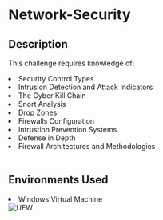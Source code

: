 # Network-Security
<h2>Description</h2>
<p>This challenge requires knowledge of:
<li>Security Control Types</li>
<li>Intrusion Detection and Attack Indicators</li>
<li>The Cyber Kill Chain</li>
<li>Snort Analysis</li>
<li>Drop Zones</li>
<li>Firewalls Configuration</li>
<li>Intrustion Prevention Systems</li>
<li>Defense in Depth</li>
<li>Firewall Architectures and Methodologies</li>
<br>
<h2>Environments Used</h2>
<li>Windows Virtual Machine</li>
<img src="https://github.com/DaisyDurand/Network-Security/assets/147094227/0dc4b3d0-c396-43b0-ab70-bbd9e2286675" alt="UFW">
